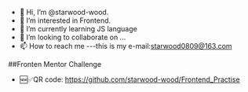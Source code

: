 - 👋 Hi, I’m @starwood-wood.
- 👀 I’m interested in Frontend.
- 🌱 I’m currently learning JS language
- 💞️ I’m looking to collaborate on ...
- 📫 How to reach me ---this is my e-mail:starwood0809@163.com

##Fronten Mentor Challenge
- 🆕✅QR code: https://github.com/starwood-wood/Frontend_Practise
<!---
starwood-wood/starwood-wood is a ✨ special ✨ repository because its `README.md` (this file) appears on your GitHub profile.
You can click the Preview link to take a look at your changes.
--->

